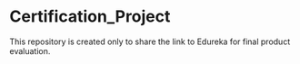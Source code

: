 # Certification_Project
This repository is created only to share the link to Edureka for final product evaluation.

